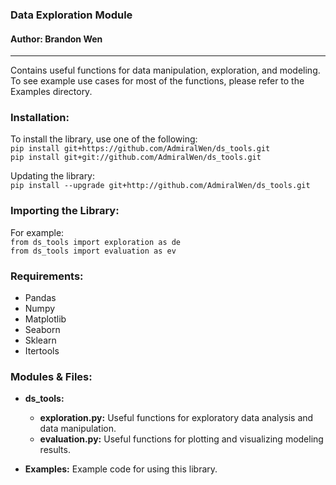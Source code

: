 ### Data Exploration Module
#### Author: Brandon Wen

------------------------------------

Contains useful functions for data manipulation, exploration, and modeling. To see example use cases for most of the functions, please refer to the Examples directory.

### Installation:
To install the library, use one of the following:  
`pip install git+https://github.com/AdmiralWen/ds_tools.git`  
`pip install git+git://github.com/AdmiralWen/ds_tools.git`

Updating the library:  
`pip install --upgrade git+http://github.com/AdmiralWen/ds_tools.git`

### Importing the Library:
For example:  
`from ds_tools import exploration as de`  
`from ds_tools import evaluation as ev`

### Requirements:
- Pandas
- Numpy
- Matplotlib
- Seaborn
- Sklearn
- Itertools

### Modules & Files:
- **ds_tools:**
    - **exploration.py:** Useful functions for exploratory data analysis and data manipulation.
    - **evaluation.py:** Useful functions for plotting and visualizing modeling results.

- **Examples:** Example code for using this library.